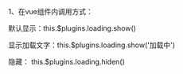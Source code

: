 1、在vue组件内调用方式：

默认显示：this.$plugins.loading.show()

显示加载文字：this.$plugins.loading.show('加载中')

隐藏： this.$plugins.loading.hiden()
